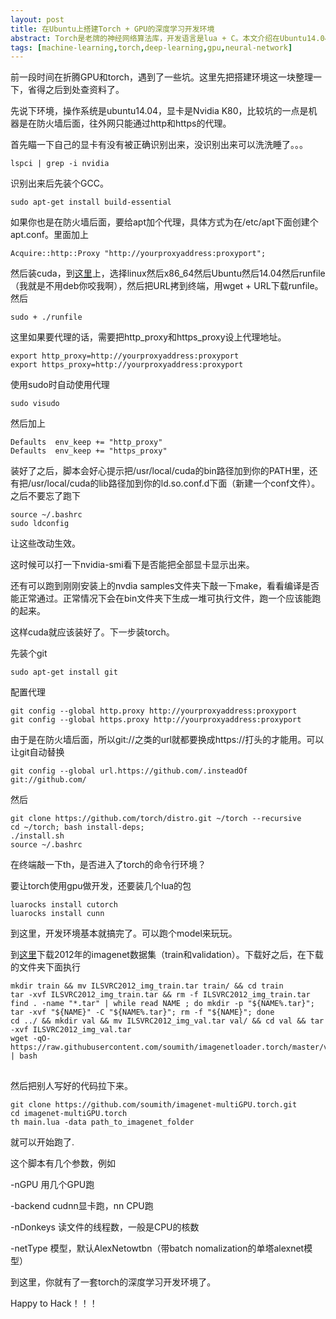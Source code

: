 ```yaml
---
layout: post
title: 在Ubuntu上搭建Torch + GPU的深度学习开发环境
abstract: Torch是老牌的神经网络算法库，开发语言是lua + C。本文介绍在Ubuntu14.04上如何一步步搭建torch + GPU的开发环境，并在ImageNet2012的数据集上运行一个AlexNet的模型。
tags: [machine-learning,torch,deep-learning,gpu,neural-network]
---
```


前一段时间在折腾GPU和torch，遇到了一些坑。这里先把搭建环境这一块整理一下，省得之后到处查资料了。

先说下环境，操作系统是ubuntu14.04，显卡是Nvidia K80，比较坑的一点是机器是在防火墙后面，往外网只能通过http和https的代理。

首先瞄一下自己的显卡有没有被正确识别出来，没识别出来可以洗洗睡了。。。
<pre style="overflow:auto;word-wrap:inherit;white-space:pre;">
<code>lspci | grep -i nvidia</code>
</pre>

识别出来后先装个GCC。
<pre style="overflow:auto;word-wrap:inherit;white-space:pre;">
<code>sudo apt-get install build-essential</code>
</pre>

如果你也是在防火墙后面，要给apt加个代理，具体方式为在/etc/apt下面创建个apt.conf。里面加上
<pre style="overflow:auto;word-wrap:inherit;white-space:pre;">
<code>Acquire::http::Proxy "http://yourproxyaddress:proxyport";</code>
</pre>

然后装cuda，到[这里](https://developer.nvidia.com/cuda-downloads)上，选择linux然后x86_64然后Ubuntu然后14.04然后runfile（我就是不用deb你咬我啊），然后把URL拷到终端，用wget + URL下载runfile。然后
<pre style="overflow:auto;word-wrap:inherit;white-space:pre;">
<code>sudo + ./runfile</code>
</pre>

这里如果要代理的话，需要把http_proxy和https_proxy设上代理地址。
<pre style="overflow:auto;word-wrap:inherit;white-space:pre;">
<code>export http_proxy=http://yourproxyaddress:proxyport</code>
<code>export https_proxy=http://yourproxyaddress:proxyport</code>
</pre>

使用sudo时自动使用代理
<pre style="overflow:auto;word-wrap:inherit;white-space:pre;">
<code>sudo visudo</code>
</pre>
然后加上
<pre style="overflow:auto;word-wrap:inherit;white-space:pre;">
<code>Defaults  env_keep += "http_proxy"</code>
<code>Defaults  env_keep += "https_proxy"</code>
</pre>

装好了之后，脚本会好心提示把/usr/local/cuda的bin路径加到你的PATH里，还有把/usr/local/cuda的lib路径加到你的ld.so.conf.d下面（新建一个conf文件）。之后不要忘了跑下
<pre style="overflow:auto;word-wrap:inherit;white-space:pre;">
<code>source ~/.bashrc</code>
<code>sudo ldconfig</code>
</pre>
让这些改动生效。

这时候可以打一下nvidia-smi看下是否能把全部显卡显示出来。

还有可以跑到刚刚安装上的nvdia samples文件夹下敲一下make，看看编译是否能正常通过。正常情况下会在bin文件夹下生成一堆可执行文件，跑一个应该能跑的起来。

这样cuda就应该装好了。下一步装torch。

先装个git
<pre style="overflow:auto;word-wrap:inherit;white-space:pre;">
<code>sudo apt-get install git</code>
</pre>

配置代理
<pre style="overflow:auto;word-wrap:inherit;white-space:pre;">
<code>git config --global http.proxy http://yourproxyaddress:proxyport</code>
<code>git config --global https.proxy http://yourproxyaddress:proxyport</code>
</pre>

由于是在防火墙后面，所以git://之类的url就都要换成https://打头的才能用。可以让git自动替换
<pre style="overflow:auto;word-wrap:inherit;white-space:pre;">
<code>git config --global url.https://github.com/.insteadOf git://github.com/</code>
</pre>

然后
<pre style="overflow:auto;word-wrap:inherit;white-space:pre;">
<code>git clone https://github.com/torch/distro.git ~/torch --recursive</code>
<code>cd ~/torch; bash install-deps;</code>
<code>./install.sh</code>
<code>source ~/.bashrc</code>
</pre>

在终端敲一下th，是否进入了torch的命令行环境？

要让torch使用gpu做开发，还要装几个lua的包
<pre style="overflow:auto;word-wrap:inherit;white-space:pre;">
<code>luarocks install cutorch</code>
<code>luarocks install cunn</code>
</pre>

到这里，开发环境基本就搞完了。可以跑个model来玩玩。

到[这里](http://image-net.org/download-images)下载2012年的imagenet数据集（train和validation）。下载好之后，在下载的文件夹下面执行
<pre style="overflow:auto;word-wrap:inherit;white-space:pre;">
<code>mkdir train && mv ILSVRC2012_img_train.tar train/ && cd train</code>
<code>tar -xvf ILSVRC2012_img_train.tar && rm -f ILSVRC2012_img_train.tar</code>
<code>find . -name "*.tar" | while read NAME ; do mkdir -p "${NAME%.tar}"; tar -xvf "${NAME}" -C "${NAME%.tar}"; rm -f "${NAME}"; done</code>
<code>cd ../ && mkdir val && mv ILSVRC2012_img_val.tar val/ && cd val && tar -xvf ILSVRC2012_img_val.tar</code>
<code>wget -qO- https://raw.githubusercontent.com/soumith/imagenetloader.torch/master/valprep.sh | bash
</code>
</pre>

然后把别人写好的代码拉下来。
<pre style="overflow:auto;word-wrap:inherit;white-space:pre;">
<code>git clone https://github.com/soumith/imagenet-multiGPU.torch.git</code>
<code>cd imagenet-multiGPU.torch</code>
<code>th main.lua -data path_to_imagenet_folder</code>
</pre>

就可以开始跑了.

这个脚本有几个参数，例如

-nGPU 用几个GPU跑

-backend cudnn显卡跑，nn CPU跑

-nDonkeys 读文件的线程数，一般是CPU的核数

-netType 模型，默认AlexNetowtbn（带batch nomalization的单塔alexnet模型）

到这里，你就有了一套torch的深度学习开发环境了。

Happy to Hack！！！
